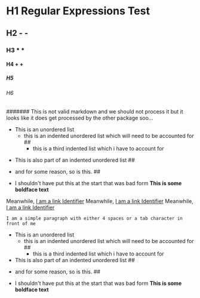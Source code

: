 # H1 Regular Expressions Test
## H2 - -
### H3 * *
#### H4 + + 
##### H5 
###### H6 
####### This is not valid markdown and we should not process it but it looks like it does get processed by the other package soo...

- This is an unordered list 
    - this is an indented unordered list which will need to be accounted for ##
        - this is a third indented list which i have to account for
+ This is also part of an indented unordered list ##
* and for some reason, so is this. ##

* I shouldn't have put this at the start that was bad form **This is some boldface text**

Meanwhile, [I am a link Identifier](https://google.com)
Meanwhile, [I am a link Identifier](https://www.google.com)
Meanwhile, [I am a link Identifier](http://www.google.com)

    I am a simple paragraph with either 4 spaces or a tab character in front of me

<ul>
    <li>This is an unordered list 
        <ul>
            <li>this is an indented unordered list which will need to be accounted for ##
                <ul>
                    <li>this is a third indented list which i have to account for</li>
                </ul>
            </li>
        </ul>
    </li>
    <li>This is also part of an indented unordered list ##</li>
    <li><p>and for some reason, so is this. ##</p></li>
    <li><p>I shouldn't have put this at the start that was bad form <strong>This is some boldface text</strong></p></li>
</ul>






    